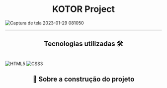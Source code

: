 # <h1 align="center"> KOTOR Project </h1>

![Captura de tela 2023-01-29 081050](https://user-images.githubusercontent.com/115950745/215322236-3cfcfcef-7190-45cb-a4af-71e55bb77e9c.png)



<hr>
<h2 align="center">Tecnologias utilizadas 🛠</h2><br>
<img src="https://img.shields.io/badge/HTML5-E34F26?style=for-the-badge&logo=html5&logoColor=white" alt="HTML5" data-canonical-src="https://img.shields.io/badge/html5-%23E34F26.svg?style=for-the-badge&amp;logo=html5&amp;logoColor=white" style="max-width: 100%;">
<img src="https://img.shields.io/badge/CSS3-1572B6?style=for-the-badge&logo=css3&logoColor=white" alt="CSS3" data-canonical-src="https://img.shields.io/badge/css3-%231572B6.svg?style=for-the-badge&amp;logo=css3&amp;logoColor=white" style="max-width: 100%;">



## <h2 align="center"> 🔨 Sobre a construção do projeto</h2>


